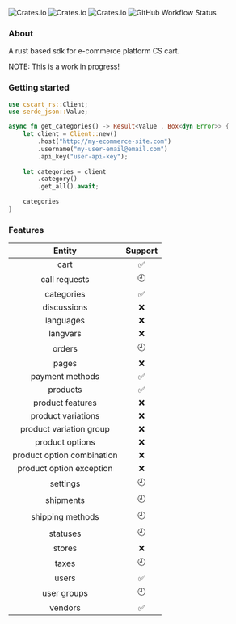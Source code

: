 ![Crates.io](https://img.shields.io/crates/l/cscart_rs/0.1.0)
![Crates.io](https://img.shields.io/crates/v/cscart_rs)
![Crates.io](https://img.shields.io/crates/d/cscart_rs)
![GitHub Workflow Status](https://img.shields.io/github/actions/workflow/status/jearle10/cscart-rs/ci.yml)
### About
A rust based sdk for e-commerce platform CS cart.

NOTE: This is a work in progress!

### Getting started
```rust
use cscart_rs::Client;
use serde_json::Value;

async fn get_categories() -> Result<Value , Box<dyn Error>> {
    let client = Client::new()
        .host("http://my-ecommerce-site.com")
        .username("my-user-email@email.com")
        .api_key("user-api-key");
    
    let categories = client
        .category()
        .get_all().await;
    
    categories
}
```

### Features

| Entity                     |        Support       | 
| :---:                      |         :-----:      |   
| cart                       |   :white_check_mark: |      
| call requests              |   :clock9:           |            
| categories                 |   :white_check_mark: |              
| discussions                |         :x:          |                    
| languages                  |         :x:          |                    
| langvars                   |         :x:          |                    
| orders                     |       :clock9:       |                    
| pages                      |         :x:          |                    
| payment methods            |   :white_check_mark: |                    
| products                   |   :white_check_mark: |                    
| product features           |         :x:          |                            
| product variations         |         :x:          |                    
| product variation group    |         :x:          |                    
| product options            |         :x:          |                    
| product option combination |         :x:          |                    
| product option exception   |         :x:          |                     
| settings                   |       :clock9:       |                    
| shipments                  |       :clock9:       |                     
| shipping methods           |       :clock9:       |                    
| statuses                   |       :clock9:       |                    
| stores                     |         :x:          |                    
| taxes                      |       :clock9:       |                    
| users                      |   :white_check_mark: |                    
| user groups                |        :clock9:      |                    
| vendors                    |   :white_check_mark: |